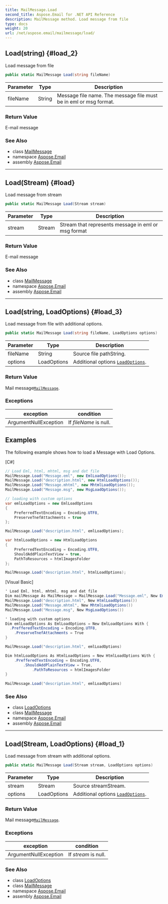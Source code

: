```yaml
---
title: MailMessage.Load
second_title: Aspose.Email for .NET API Reference
description: MailMessage method. Load message from file
type: docs
weight: 20
url: /net/aspose.email/mailmessage/load/
---
```

## Load(string) {#load_2}

Load message from file

```csharp
public static MailMessage Load(string fileName)
```

| Parameter | Type | Description |
| --- | --- | --- |
| fileName | String | Message file name. The message file must be in eml or msg format. |

### Return Value

E-mail message

### See Also

* class [MailMessage](../)
* namespace [Aspose.Email](../../mailmessage/)
* assembly [Aspose.Email](../../../)

---

## Load(Stream) {#load}

Load message from stream

```csharp
public static MailMessage Load(Stream stream)
```

| Parameter | Type | Description |
| --- | --- | --- |
| stream | Stream | Stream that represents message in eml or msg format |

### Return Value

E-mail message

### See Also

* class [MailMessage](../)
* namespace [Aspose.Email](../../mailmessage/)
* assembly [Aspose.Email](../../../)

---

## Load(string, LoadOptions) {#load_3}

Load message from file with additional options.

```csharp
public static MailMessage Load(string fileName, LoadOptions options)
```

| Parameter | Type | Description |
| --- | --- | --- |
| fileName | String | Source file pathString. |
| options | LoadOptions | Additional options [`LoadOptions`](../../loadoptions/). |

### Return Value

Mail message[`MailMessage`](../).

### Exceptions

| exception | condition |
| --- | --- |
| ArgumentNullException | If *fileName* is null. |

## Examples

The following example shows how to load a Message with Load Options.

[C#]

```csharp
// Load Eml, html, mhtml, msg and dat file 
MailMessage.Load("Message.eml", new EmlLoadOptions());
MailMessage.Load("description.html", new HtmlLoadOptions());
MailMessage.Load("Message.mhtml", new MhtmlLoadOptions());
MailMessage.Load("Message.msg", new MsgLoadOptions());

// loading with custom options
var emlLoadOptions = new EmlLoadOptions
{
    PreferredTextEncoding = Encoding.UTF8,
    PreserveTnefAttachments = true
};

MailMessage.Load("description.html", emlLoadOptions);

var htmlLoadOptions = new HtmlLoadOptions
{
    PreferredTextEncoding = Encoding.UTF8,
    ShouldAddPlainTextView = true,
    PathToResources = htmlImagesFolder
};

MailMessage.Load("description.html", htmlLoadOptions);
```

[Visual Basic]

```csharp
' Load Eml, html, mhtml, msg and dat file
Dim mailMessage As MailMessage = MailMessage.Load("Message.eml", New EmlLoadOptions())
MailMessage.Load("description.html", New HtmlLoadOptions())
MailMessage.Load("Message.mhtml", New MhtmlLoadOptions())
MailMessage.Load("Message.msg", New MsgLoadOptions())

' loading with custom options
Dim emlLoadOptions As EmlLoadOptions = New EmlLoadOptions With {
  .PrefferedTextEncoding = Encoding.UTF8,
	.PreserveTnefAttachments = True
}

MailMessage.Load("description.html", emlLoadOptions)

Dim htmlLoadOptions As HtmlLoadOptions = New HtmlLoadOptions With {
	.PrefferedTextEncoding = Encoding.UTF8,
		.ShouldAddPlainTextView = True,
			.PathToResources = htmlImagesFolder
}
				
MailMessage.Load("description.html", emlLoadOptions)
```

### See Also

* class [LoadOptions](../../loadoptions/)
* class [MailMessage](../)
* namespace [Aspose.Email](../../mailmessage/)
* assembly [Aspose.Email](../../../)

---

## Load(Stream, LoadOptions) {#load_1}

Load message from stream with additional options.

```csharp
public static MailMessage Load(Stream stream, LoadOptions options)
```

| Parameter | Type | Description |
| --- | --- | --- |
| stream | Stream | Source streamStream. |
| options | LoadOptions | Additional options [`LoadOptions`](../../loadoptions/). |

### Return Value

Mail message[`MailMessage`](../).

### Exceptions

| exception | condition |
| --- | --- |
| ArgumentNullException | If *stream* is null. |

### See Also

* class [LoadOptions](../../loadoptions/)
* class [MailMessage](../)
* namespace [Aspose.Email](../../mailmessage/)
* assembly [Aspose.Email](../../../)


